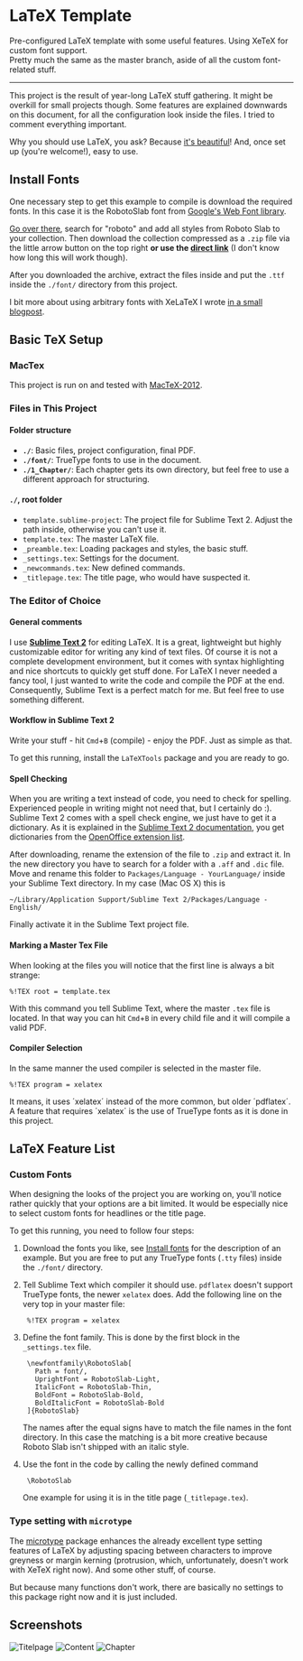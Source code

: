 # LaTeX Template

Pre-configured LaTeX template with some useful features. Using XeTeX for custom font support.  
Pretty much the same as the master branch, aside of all the custom font-related stuff.

----

This project is the result of year-long LaTeX stuff gathering. It might be overkill for small projects though. Some features are explained downwards on this document, for all the configuration look inside the files. I tried to comment everything important.

Why you should use LaTeX, you ask? Because [it's beautiful](http://nitens.org/taraborelli/latex)! And, once set up (you're welcome!), easy to use.


## Install Fonts

One necessary step to get this example to compile is download the required fonts. In this case it is the RobotoSlab font from [Google's Web Font library](http://www.google.com/fonts/).

[Go over there](http://www.google.com/fonts/), search for "roboto" and add all styles from Roboto Slab to your collection. Then download the collection compressed as a `.zip` file via the little arrow button on the top right **or use the [direct link](http://www.google.com/fonts/download?kit=XjkaEzzmSNN61VxmbyFKHIfD-WQWLbF4rYwcBGowFYY)** (I don't know how long this will work though).

After you downloaded the archive, extract the files inside and put the `.ttf` inside the `./font/` directory from this project.

I bit more about using arbitrary fonts with XeLaTeX I wrote [in a small blogpost](http://drlog.andregoerres.de/use-truetype-fonts-with-latex/).


## Basic TeX Setup
### MacTex
This project is run on and tested with [MacTeX-2012](http://tug.org/mactex/).

### Files in This Project

#### Folder structure
* **`./`**: Basic files, project configuration, final PDF.
* **`./font/`**: TrueType fonts to use in the document.
* **`./1_Chapter/`**: Each chapter gets its own directory, but feel free to use a different approach for structuring.


#### `./`, root folder
* `template.sublime-project`: The project file for Sublime Text 2. Adjust the path inside, otherwise you can't use it.
* `template.tex`: The master LaTeX file.
* `_preamble.tex`: Loading packages and styles, the basic stuff.
* `_settings.tex`: Settings for the document.
* `_newcommands.tex`: New defined commands.
* `_titlepage.tex`: The title page, who would have suspected it.



### The Editor of Choice

#### General comments
I use **[Sublime Text 2](http://www.sublimetext.com/)** for editing LaTeX. It is a great, lightweight but highly customizable editor for writing any kind of text files. Of course it is not a complete development environment, but it comes with syntax highlighting and nice shortcuts to quickly get stuff done.
For LaTeX I never needed a fancy tool, I just wanted to write the code and compile the PDF at the end. Consequently, Sublime Text is a perfect match for me. But feel free to use something different.

#### Workflow in Sublime Text 2
Write your stuff - hit `Cmd`+`B` (compile) - enjoy the PDF. Just as simple as that.

To get this running, install the `LaTeXTools` package and you are ready to go.

#### Spell Checking
When you are writing a text instead of code, you need to check for spelling. Experienced people in writing might not need that, but I certainly do :).
Sublime Text 2 comes with a spell check engine, we just have to get it a dictionary. As it is explained in the [Sublime Text 2 documentation](http://www.sublimetext.com/docs/2/spell_checking.html), you get dictionaries from the [OpenOffice extension list](http://extensions.services.openoffice.org/en/search?f[0]=field_project_tags%3A157).

After downloading, rename the extension of the file to `.zip` and extract it. In the new directory you have to search for a folder with a `.aff` and `.dic` file. Move and rename this folder to `Packages/Language - YourLanguage/` inside your Sublime Text directory. In my case (Mac OS X) this is

    ~/Library/Application Support/Sublime Text 2/Packages/Language - English/

Finally activate it in the Sublime Text project file.

#### Marking a Master Tex File
When looking at the files you will notice that the first line is always a bit strange:

    %!TEX root = template.tex

With this command you tell Sublime Text, where the master `.tex` file is located. In that way you can hit `Cmd`+`B` in every child file and it will compile a valid PDF.

#### Compiler Selection
In the same manner the used compiler is selected in the master file.

    %!TEX program = xelatex

It means, it uses ´xelatex´ instead of the more common, but older ´pdflatex´. A feature that requires ´xelatex´ is the use of TrueType fonts as it is done in this project.


## LaTeX Feature List

### Custom Fonts
When designing the looks of the project you are working on, you'll notice rather quickly that your options are a bit limited. It would be especially nice to select custom fonts for headlines or the title page.

To get this running, you need to follow four steps:

1. Download the fonts you like, see [Install fonts](#install-fonts) for the description of an example. But you are free to put any TrueType fonts (`.tty` files) inside the `./font/` directory.

2. Tell Sublime Text which compiler it should use. `pdflatex` doesn't support TrueType fonts, the newer `xelatex` does. Add the following line on the very top in your master file:

        %!TEX program = xelatex

3. Define the font family. This is done by the first block in the `_settings.tex` file.

        \newfontfamily\RobotoSlab[
          Path = font/,
          UprightFont = RobotoSlab-Light,
          ItalicFont = RobotoSlab-Thin,
          BoldFont = RobotoSlab-Bold,
          BoldItalicFont = RobotoSlab-Bold
        ]{RobotoSlab}

    The names after the equal signs have to match the file names in the font directory. In this case the matching is a bit more creative because Roboto Slab isn't shipped with an italic style.

4. Use the font in the code by calling the newly defined command

        \RobotoSlab

    One example for using it is in the title page (`_titlepage.tex`).



### Type setting with `microtype`
The [microtype](http://ctan.org/tex-archive/macros/latex/contrib/microtype) package enhances the already excellent type setting features of LaTeX by adjusting spacing between characters to improve greyness or margin kerning (protrusion, which, unfortunately, doesn't work with XeTeX right now). And some other stuff, of course.

But because many functions don't work, there are basically no settings to this package right now and it is just included.



## Screenshots
![Titelpage](http://senfi.github.io/LaTeX-Template/Screenshots/titel.png "Titelpage")
![Content](http://senfi.github.io/LaTeX-Template/Screenshots/content.png "Content")
![Chapter](http://senfi.github.io/LaTeX-Template/Screenshots/chapter.png "Chapter")
